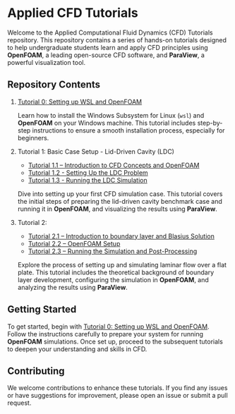 # Applied CFD Tutorials
Welcome to the Applied Computational Fluid Dynamics (CFD) Tutorials repository. This repository contains a series of hands-on tutorials designed to help undergraduate students learn and apply CFD principles using **OpenFOAM**, a leading open-source CFD software, and **ParaView**, a powerful visualization tool.

## Repository Contents
1. [Tutorial 0: Setting up WSL and OpenFOAM](Tutorial_0/README.md)
   
   Learn how to install the Windows Subsystem for Linux (`wsl`) and **OpenFOAM** on your Windows machine. This tutorial includes step-by-step instructions to ensure a smooth installation process, especially for beginners.

2. Tutorial 1: Basic Case Setup - Lid-Driven Cavity (LDC) 
   - [Tutorial 1.1 – Introduction to CFD Concepts and OpenFOAM](Tutorial_1/README.md)
   - [Tutorial 1.2 - Setting Up the LDC Problem](Tutorial_1/Tutorial_1_2/README.md)
   - [Tutorial 1.3 - Running the LDC Simulation](Tutorial_1/Tutorial_1_3/README.md)
   
   Dive into setting up your first CFD simulation case. This tutorial covers the initial steps of preparing the lid-driven cavity benchmark case and running it in **OpenFOAM**, and visualizing the results using **ParaView**.

3. Tutorial 2: 
   - [Tutorial 2.1 – Introduction to boundary layer and Blasius Solution](Tutorial_2/README.md)
   - [Tutorial 2.2 – OpenFOAM Setup](Tutorial_2/Tutorial_2_2/README.md)
   - [Tutorial 2.3 – Running the Simulation and Post-Processing](Tutorial_2/Tutorial_2_3/README.md)

   Explore the process of setting up and simulating laminar flow over a flat plate. This tutorial includes the theoretical background of boundary layer development, configuring the simulation in **OpenFOAM**, and analyzing the results using **ParaView**.

## Getting Started
To get started, begin with [Tutorial 0: Setting up WSL and OpenFOAM](Tutorial_0/README.md). Follow the instructions carefully to prepare your system for running **OpenFOAM** simulations. Once set up, proceed to the subsequent tutorials to deepen your understanding and skills in CFD.

## Contributing
We welcome contributions to enhance these tutorials. If you find any issues or have suggestions for improvement, please open an issue or submit a pull request.